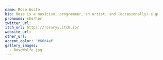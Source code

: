 ```yaml
---
name: Rose Wolfe
bio: Rose is a musician, programmer, an artist, and (occasionally) a game developer.
pronouns: she/her
twitter_url: 
itch_url: https://rosaryy.itch.io/
website_url: 
other_url: 
accent_color: '#66d4af'
gallery_images:
  - RoseWolfe.jpg
---
```

